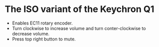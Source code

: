 # The ISO variant of the Keychron Q1

- Enables EC11 rotary encoder.
- Turn clockwise to increase volume and turn conter-clockwise to decrease volume.
- Press top right button to mute.
